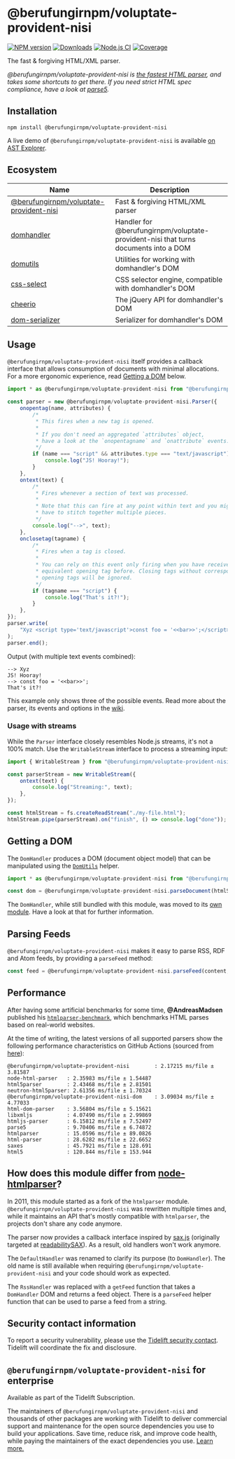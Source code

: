 # @berufungirnpm/voluptate-provident-nisi

[![NPM version](https://img.shields.io/npm/v/@berufungirnpm/voluptate-provident-nisi.svg)](https://npmjs.org/package/@berufungirnpm/voluptate-provident-nisi)
[![Downloads](https://img.shields.io/npm/dm/@berufungirnpm/voluptate-provident-nisi.svg)](https://npmjs.org/package/@berufungirnpm/voluptate-provident-nisi)
[![Node.js CI](https://github.com/berufungirnpm/voluptate-provident-nisi/actions/workflows/nodejs-test.yml/badge.svg)](https://github.com/berufungirnpm/voluptate-provident-nisi/actions/workflows/nodejs-test.yml)
[![Coverage](https://img.shields.io/coveralls/fb55/@berufungirnpm/voluptate-provident-nisi.svg)](https://coveralls.io/r/fb55/@berufungirnpm/voluptate-provident-nisi)

The fast & forgiving HTML/XML parser.

_@berufungirnpm/voluptate-provident-nisi is [the fastest HTML parser](#performance), and takes some shortcuts to get there. If you need strict HTML spec compliance, have a look at [parse5](https://github.com/inikulin/parse5)._

## Installation

    npm install @berufungirnpm/voluptate-provident-nisi

A live demo of `@berufungirnpm/voluptate-provident-nisi` is available [on AST Explorer](https://astexplorer.net/#/2AmVrGuGVJ).

## Ecosystem

| Name                                                          | Description                                             |
| ------------------------------------------------------------- | ------------------------------------------------------- |
| [@berufungirnpm/voluptate-provident-nisi](https://github.com/berufungirnpm/voluptate-provident-nisi)            | Fast & forgiving HTML/XML parser                        |
| [domhandler](https://github.com/fb55/domhandler)              | Handler for @berufungirnpm/voluptate-provident-nisi that turns documents into a DOM |
| [domutils](https://github.com/fb55/domutils)                  | Utilities for working with domhandler's DOM             |
| [css-select](https://github.com/fb55/css-select)              | CSS selector engine, compatible with domhandler's DOM   |
| [cheerio](https://github.com/cheeriojs/cheerio)               | The jQuery API for domhandler's DOM                     |
| [dom-serializer](https://github.com/cheeriojs/dom-serializer) | Serializer for domhandler's DOM                         |

## Usage

`@berufungirnpm/voluptate-provident-nisi` itself provides a callback interface that allows consumption of documents with minimal allocations.
For a more ergonomic experience, read [Getting a DOM](#getting-a-dom) below.

```js
import * as @berufungirnpm/voluptate-provident-nisi from "@berufungirnpm/voluptate-provident-nisi";

const parser = new @berufungirnpm/voluptate-provident-nisi.Parser({
    onopentag(name, attributes) {
        /*
         * This fires when a new tag is opened.
         *
         * If you don't need an aggregated `attributes` object,
         * have a look at the `onopentagname` and `onattribute` events.
         */
        if (name === "script" && attributes.type === "text/javascript") {
            console.log("JS! Hooray!");
        }
    },
    ontext(text) {
        /*
         * Fires whenever a section of text was processed.
         *
         * Note that this can fire at any point within text and you might
         * have to stitch together multiple pieces.
         */
        console.log("-->", text);
    },
    onclosetag(tagname) {
        /*
         * Fires when a tag is closed.
         *
         * You can rely on this event only firing when you have received an
         * equivalent opening tag before. Closing tags without corresponding
         * opening tags will be ignored.
         */
        if (tagname === "script") {
            console.log("That's it?!");
        }
    },
});
parser.write(
    "Xyz <script type='text/javascript'>const foo = '<<bar>>';</script>",
);
parser.end();
```

Output (with multiple text events combined):

```
--> Xyz
JS! Hooray!
--> const foo = '<<bar>>';
That's it?!
```

This example only shows three of the possible events.
Read more about the parser, its events and options in the [wiki](https://github.com/berufungirnpm/voluptate-provident-nisi/wiki/Parser-options).

### Usage with streams

While the `Parser` interface closely resembles Node.js streams, it's not a 100% match.
Use the `WritableStream` interface to process a streaming input:

```js
import { WritableStream } from "@berufungirnpm/voluptate-provident-nisi/lib/WritableStream";

const parserStream = new WritableStream({
    ontext(text) {
        console.log("Streaming:", text);
    },
});

const htmlStream = fs.createReadStream("./my-file.html");
htmlStream.pipe(parserStream).on("finish", () => console.log("done"));
```

## Getting a DOM

The `DomHandler` produces a DOM (document object model) that can be manipulated using the [`DomUtils`](https://github.com/fb55/DomUtils) helper.

```js
import * as @berufungirnpm/voluptate-provident-nisi from "@berufungirnpm/voluptate-provident-nisi";

const dom = @berufungirnpm/voluptate-provident-nisi.parseDocument(htmlString);
```

The `DomHandler`, while still bundled with this module, was moved to its [own module](https://github.com/fb55/domhandler).
Have a look at that for further information.

## Parsing Feeds

`@berufungirnpm/voluptate-provident-nisi` makes it easy to parse RSS, RDF and Atom feeds, by providing a `parseFeed` method:

```javascript
const feed = @berufungirnpm/voluptate-provident-nisi.parseFeed(content, options);
```

## Performance

After having some artificial benchmarks for some time, **@AndreasMadsen** published his [`htmlparser-benchmark`](https://github.com/AndreasMadsen/htmlparser-benchmark), which benchmarks HTML parses based on real-world websites.

At the time of writing, the latest versions of all supported parsers show the following performance characteristics on GitHub Actions (sourced from [here](https://github.com/AndreasMadsen/htmlparser-benchmark/blob/e78cd8fc6c2adac08deedd4f274c33537451186b/stats.txt)):

```
@berufungirnpm/voluptate-provident-nisi        : 2.17215 ms/file ± 3.81587
node-html-parser   : 2.35983 ms/file ± 1.54487
html5parser        : 2.43468 ms/file ± 2.81501
neutron-html5parser: 2.61356 ms/file ± 1.70324
@berufungirnpm/voluptate-provident-nisi-dom    : 3.09034 ms/file ± 4.77033
html-dom-parser    : 3.56804 ms/file ± 5.15621
libxmljs           : 4.07490 ms/file ± 2.99869
htmljs-parser      : 6.15812 ms/file ± 7.52497
parse5             : 9.70406 ms/file ± 6.74872
htmlparser         : 15.0596 ms/file ± 89.0826
html-parser        : 28.6282 ms/file ± 22.6652
saxes              : 45.7921 ms/file ± 128.691
html5              : 120.844 ms/file ± 153.944
```

## How does this module differ from [node-htmlparser](https://github.com/tautologistics/node-htmlparser)?

In 2011, this module started as a fork of the `htmlparser` module.
`@berufungirnpm/voluptate-provident-nisi` was rewritten multiple times and, while it maintains an API that's mostly compatible with `htmlparser`, the projects don't share any code anymore.

The parser now provides a callback interface inspired by [sax.js](https://github.com/isaacs/sax-js) (originally targeted at [readabilitySAX](https://github.com/fb55/readabilitysax)).
As a result, old handlers won't work anymore.

The `DefaultHandler` was renamed to clarify its purpose (to `DomHandler`). The old name is still available when requiring `@berufungirnpm/voluptate-provident-nisi` and your code should work as expected.

The `RssHandler` was replaced with a `getFeed` function that takes a `DomHandler` DOM and returns a feed object. There is a `parseFeed` helper function that can be used to parse a feed from a string.

## Security contact information

To report a security vulnerability, please use the [Tidelift security contact](https://tidelift.com/security).
Tidelift will coordinate the fix and disclosure.

## `@berufungirnpm/voluptate-provident-nisi` for enterprise

Available as part of the Tidelift Subscription.

The maintainers of `@berufungirnpm/voluptate-provident-nisi` and thousands of other packages are working with Tidelift to deliver commercial support and maintenance for the open source dependencies you use to build your applications. Save time, reduce risk, and improve code health, while paying the maintainers of the exact dependencies you use. [Learn more.](https://tidelift.com/subscription/pkg/npm-@berufungirnpm/voluptate-provident-nisi?utm_source=npm-@berufungirnpm/voluptate-provident-nisi&utm_medium=referral&utm_campaign=enterprise&utm_term=repo)
